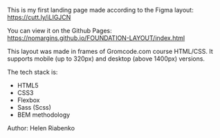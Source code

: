 This is my first landing page made according to the Figma layout: https://cutt.ly/iLIGJCN

You can view it on the Github Pages: https://nomargins.github.io/FOUNDATION-LAYOUT/index.html

This layout was made in frames of Gromcode.com course HTML/CSS.
It supports mobile (up to 320px) and desktop (above 1400px) versions.

The tech stack is:

- HTML5
- CSS3
- Flexbox
- Sass (Scss)
- BEM methodology

Author: Helen Riabenko
